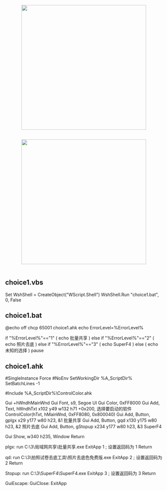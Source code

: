 
<p align='center'><img src="https://img.r08.us.kg/img/main/images/L11.13:13:27:06.png" style='width:400px;'><br><br>

<p align='center'><img src="https://img.r08.us.kg/img/main/images/L11.13:13:40:07.png" style='width:400px;'><br><br>

## choice1.vbs

Set WshShell = CreateObject("WScript.Shell")
WshShell.Run "choice1.bat", 0, False

## choice1.bat

@echo off
chcp 65001
choice1.ahk
echo ErrorLevel=%ErrorLevel%

if "%ErrorLevel%"=="1" (
    echo 批量共享
) else if "%ErrorLevel%"=="2" (
    echo 照片去底
) else if "%ErrorLevel%"=="3" (
    echo SuperF4
) else (
    echo 未知的选择
)
pause

## choice1.ahk

#SingleInstance Force
#NoEnv
SetWorkingDir %A_ScriptDir%
SetBatchLines -1

#Include %A_ScriptDir%\ControlColor.ahk

Gui +hWndhMainWnd
Gui Font, s9, Segoe UI
Gui Color, 0xFF8000
Gui Add, Text, hWndhTxt x102 y49 w132 h71 +0x200, 选择要启动的软件
ControlColor(hTxt, hMainWnd, 0xFF8080, 0x800040)
Gui Add, Button, gplgx x29 y177 w80 h23, &1 批量共享
Gui Add, Button, gqd x130 y175 w80 h23, &2 照片去底
Gui Add, Button, gStopup x234 y177 w80 h23, &3 SuperF4

Gui Show, w340 h235, Window
Return

plgx:
run C:\3\局域网共享\批量共享.exe
ExitApp 1  ; 设置返回码为 1
Return

qd:
run C:\3\拍照试卷去底工具\照片去底色免费版.exe
ExitApp 2  ; 设置返回码为 2
Return

Stopup:
run C:\3\SuperF4\SuperF4.exe
ExitApp 3  ; 设置返回码为 3
Return

GuiEscape:
GuiClose:
    ExitApp

